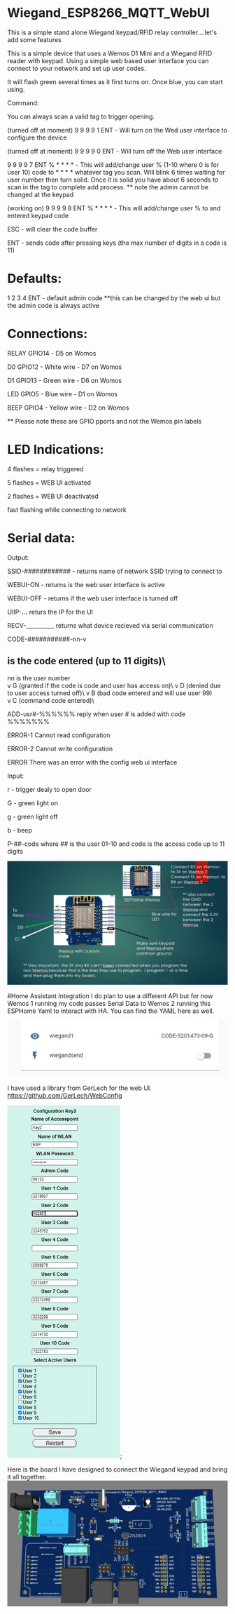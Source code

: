# Wiegand_ESP8266_MQTT_WebUI
This is a simple stand alone Wiegand keypad/RFID relay controller....let's add some features

This is a simple device that uses a Wemos D1 Mini and a Wiegand RFID reader with keypad.  Using a simple web based user interface you can connect to your network and set up user codes.

It will flash green several times  as it first turns on.  Once blue, you can start using.

Command:

You can always scan a valid tag to trigger opening.

(turned off at moment) 9 9 9 9 1 ENT - Will turn on the Wed user interface to configure the device

(turned off at moment) 9 9 9 9 0 ENT - Will turn off the Web user interface

9 9 9 9 7 ENT % * * * * - This will add/change user % (1-10 where 0 is for user 10) code to  * * * * whatever tag you scan.  Will blink 6 times waiting for user number then turn solid.  Once it is solid you have about 6 seconds to scan in the tag to complete add process.  ** note the admin cannot be changed at the keypad

(working on) 9 9 9 9 8 ENT % * * * * - This will add/change user % to and entered keypad code

ESC - will clear the code buffer

ENT - sends code after pressing keys (the max number of digits in a code is 11)


# Defaults:

1 2 3 4 ENT - default admin code **this can be changed by the web ui but the admin code is always active


# Connections:

RELAY GPIO14 - D5 on Womos

D0    GPIO12 - White wire - D7 on Womos 

D1    GPIO13 - Green wire - D6 on Womos

LED   GPIO5  - Blue wire - D1 on Womos

BEEP  GPIO4  - Yellow wire - D2 on Womos

** Please note these are GPIO pports and not the Wemos pin labels


# LED Indications:
 
4 flashes = relay triggered

5 flashes = WEB UI activated

2 flashes = WEB UI deactivated

fast flashing while connecting to network

# Serial data:

Output:

SSID-############ - returns name of network SSID trying to connect to 

WEBUI-ON  - returns is the web user interface is active

WEBUI-OFF - returns if the web user interface is turned off

UIIP-__.__.__.__ returs the IP for the UI

RECV-__________ returns what device recieved via serial communication 

CODE-###########-nn-v  
## is the code entered (up to 11 digits)\
nn is the user number\
v  G (granted if the code is code and user has access on)\ 
v  D (denied due to user access turned off)\ 
v  B (bad code entered and will use user 99)\
v  C (command code entered)\

ADD-usr#-%%%%%% reply when user # is added with code %%%%%%%

ERROR-1 Cannot read configuration

ERROR-2 Cannot write configuration

ERROR There was an error with the config web ui interface

Input:

r - trigger dealy to open door

G - green light on

g - green light off

b - beep

P-##-code  where ## is the user 01-10 and code is the access code up to 11 digits

![GitHub Logo](https://github.com/logichousepcb/Wiegand_ESP8266_MQTT_WebUI/blob/main/Wiegand_ESP8266_basic_layout.JPG)



#Home Assistant Integration
I do plan to use a different API but for now Wemos 1 running my code passes Serial Data to Wemos 2 running this ESPHome Yaml to interact with HA.  You can find the YAML here as well.

![GitHub Logo]( https://github.com/logichousepcb/Wiegand_ESP8266_MQTT_WebUI/blob/main/Home%20Assistant%20Dashboard%20Input.JPG)

I have used a library from GerLech for the web UI.
https://github.com/GerLech/WebConfig

![GitHub Logo](https://github.com/logichousepcb/Wiegand_ESP8266_MQTT_WebUI/blob/main/Wiegand_ESP8266_WebUI.JPG);

Here is the board I have designed to connect the Wiegand keypad and bring it all together.
![GitHub Logo](https://github.com/logichousepcb/Wiegand_ESP8266_MQTT_WebUI/blob/main/Wiegand_ESP8266_MQTT_WebUI.JPG)
